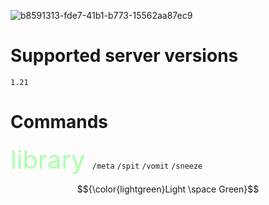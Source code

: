 ![b8591313-fde7-41b1-b773-15562aa87ec9](https://github.com/user-attachments/assets/32bf9ca3-45bf-4e55-b08f-ae42a9ec7b34)

# Supported server versions
`1.21`

# Commands
<font style="color:aaffaa; font-size:40px"> library </font>
`/meta`
`/spit`
`/vomit`
`/sneeze`

$${\color{lightgreen}Light \space Green}$$
